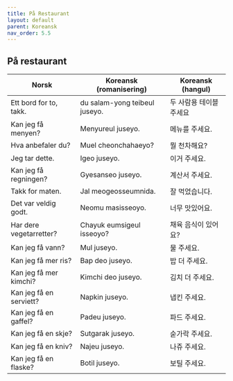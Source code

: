 ```yaml
---
title: På Restaurant
layout: default
parent: Koreansk 
nav_order: 5.5
---
```


## På restaurant

| Norsk                   | Koreansk (romanisering) | Koreansk (hangul) |
|-------------------------|-------------------------|-------------------|
| Ett bord for to, takk.  | du salam-yong teibeul juseyo.          | 두 사람용 테이블 주세요      |
| Kan jeg få menyen?      | Menyureul juseyo.      | 메뉴를 주세요.    |
| Hva anbefaler du?       | Muel cheonchahaeyo?      | 뭘 천차해요?      |
| Jeg tar dette.          | Igeo juseyo.           | 이거 주세요.       |
| Kan jeg få regningen?   | Gyesanseo juseyo.       | 계산서 주세요.     |
| Takk for maten.         | Jal meogeosseumnida.    | 잘 먹었습니다.    |
| Det var veldig godt.    | Neomu masisseoyo.       | 너무 맛있어요.     |
| Har dere vegetarretter? | Chayuk eumsigeul isseoyo? | 채육 음식이 있어요? |
| Kan jeg få vann?        | Mul juseyo.            | 물 주세요.       |
| Kan jeg få mer ris?     | Bap deo juseyo.        |  밥 더 주세요.      |
| Kan jeg få mer kimchi?  | Kimchi deo juseyo.     | 김치 더 주세요.    |
| Kan jeg få en serviett? | Napkin juseyo.        | 냅킨 주세요.      |
| Kan jeg få en gaffel?   | Padeu juseyo.         | 파드 주세요.      |
| Kan jeg få en skje?     | Sutgarak juseyo.       |  숟가락 주세요.     |
| Kan jeg få en kniv?     | Najeu juseyo.         | 나쥬 주세요.      |
| Kan jeg få en flaske?   | Botil juseyo.        | 보틸 주세요.      |